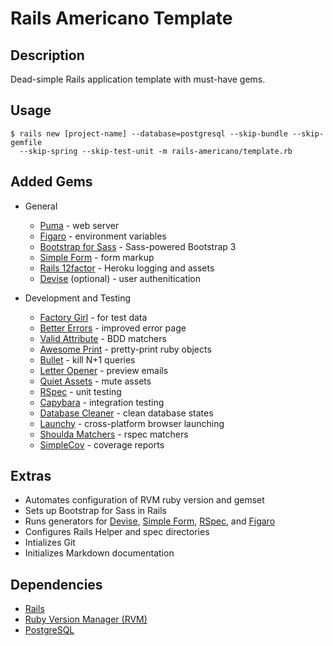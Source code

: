 # Rails Americano Template

## Description
Dead-simple Rails application template with must-have gems.

## Usage

```
$ rails new [project-name] --database=postgresql --skip-bundle --skip-gemfile 
  --skip-spring --skip-test-unit -m rails-americano/template.rb
````

## Added Gems

* General
  * [Puma](https://github.com/puma/puma) - web server
  * [Figaro](https://github.com/laserlemon/figaro) - environment variables
  * [Bootstrap for Sass](https://github.com/twbs/bootstrap-sass) - Sass-powered Bootstrap 3
  * [Simple Form](https://github.com/plataformatec/simple_form) - form markup
  * [Rails 12factor](https://github.com/heroku/rails_12factor) - Heroku logging and assets
  * [Devise](https://github.com/plataformatec/devise) (optional) - user authenitication

* Development and Testing
  * [Factory Girl](https://github.com/thoughtbot/factory_girl) - for test data
  * [Better Errors](https://github.com/charliesome/better_errors) - improved error page
  * [Valid Attribute](https://github.com/bcardarella/valid_attribute) - BDD matchers
  * [Awesome Print](https://github.com/michaeldv/awesome_print) - pretty-print ruby objects
  * [Bullet](https://github.com/flyerhzm/bullet) - kill N+1 queries
  * [Letter Opener](https://github.com/ryanb/letter_opener) - preview emails
  * [Quiet Assets](https://github.com/evrone/quiet_assets) - mute assets
  * [RSpec](https://github.com/rspec/rspec) - unit testing
  * [Capybara](https://github.com/jnicklas/capybara) - integration testing
  * [Database Cleaner](https://github.com/DatabaseCleaner/database_cleaner) - clean database states
  * [Launchy](https://github.com/copiousfreetime/launchy) - cross-platform browser launching
  * [Shoulda Matchers](https://github.com/thoughtbot/shoulda-matchers) - rspec matchers
  * [SimpleCov](https://github.com/colszowka/simplecov) - coverage reports

## Extras

 * Automates configuration of RVM ruby version and gemset
 * Sets up Bootstrap for Sass in Rails
 * Runs generators for [Devise](https://github.com/plataformatec/devise), [Simple Form](https://github.com/plataformatec/simple_form), [RSpec](https://github.com/rspec/rspec), and [Figaro](https://github.com/laserlemon/figaro)
 * Configures Rails Helper and spec directories
 * Intializes Git
 * Initializes Markdown documentation

## Dependencies

  * [Rails](http://rubyonrails.org/)
  * [Ruby Version Manager (RVM)](https://rvm.io/)
  * [PostgreSQL](http://www.postgresql.org/)
